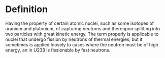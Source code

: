 # Definition

Having the property of certain atomic nuclei, such as some isotopes of
uranium and plutonium, of capturing neutrons and thereupon splitting
into two particles with great kinetic energy. The term properly is
applicable to nuclei that undergo fission by neutrons of thermal
energies; but it sometimes is applied loosely to cases where the neutron
must be of high energy, an in U238 is fissionable by fast neutrons.
